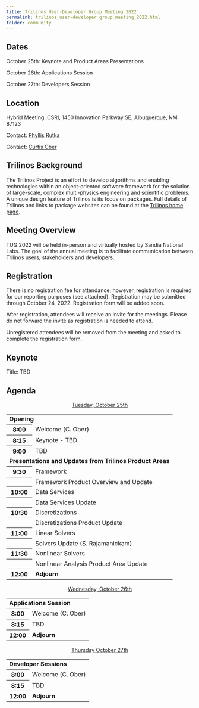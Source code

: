 ```yaml
---
title: Trilinos User-Developer Group Meeting 2022
permalink: trilinos_user-developer_group_meeting_2022.html
folder: community
---
```


## Dates

October 25th: Keynote and Product Areas Presentations

October 26th: Applications Session

October 27th: Developers Session


## Location

Hybrid Meeting: CSRI, 1450 Innovation Parkway SE, Albuquerque, NM 87123

Contact: [Phyllis Rutka](mailto:parutka@sandia.gov)

Contact: [Curtis Ober](mailto:ccober@sandia.gov)

## Trilinos Background

The Trilinos Project is an effort to develop algorithms and enabling
technologies within an object-oriented software framework for the
solution of large-scale, complex multi-physics engineering and
scientific problems.  A unique design feature of Trilinos is its
focus on packages.  Full details of Trilinos and links to package
websites can be found at the
[Trilinos home page](https://trilinos.github.io "Trilinos Home Page").

## Meeting Overview

TUG 2022 will be held in-person and virtually hosted by Sandia National
Labs.  The goal of the annual meeting is to facilitate communication
between Trilinos users, stakeholders and developers.

## Registration

There is no registration fee for attendance; however, registration
is required for our reporting purposes (see attached).  Registration
may be submitted through October 24, 2022.
Registration form will be added soon.
<!---
Please send the completed
[registration form](pdfs/2022_Trilinos_User_Group_Meeting_Registration_Form.docx)
to [Phyllis Rutka](mailto:parutka@sandia.gov).
-->
After registration, attendees will receive an invite for the meetings.
Please do not forward the invite as registration is needed to attend.

Unregistered attendees will be removed from the meeting and asked
to complete the registration form.

## Keynote

Title: TBD

## Agenda

<p style="text-align: center;"><span style="text-decoration: underline;">Tuesday, October 25th</span></p>

<table summary="Timetable">
<tbody>
<tr><td colspan=2> <b> Opening </b>                                                                                         </td> </tr>
<tr><th><abbr>  8:00 </abbr></th>  <td> Welcome (C. Ober)                                                                   </td> </tr>
<tr><th><abbr>  8:15 </abbr></th>  <td> Keynote - TBD </td> </tr>

<tr><th><abbr>  9:00 </abbr></th>  <td> TBD </td> </tr>

<tr><td colspan=2> <b> Presentations and Updates from Trilinos Product Areas </b>                                           </td> </tr>
<tr><th><abbr>  9:30 </abbr></th>  <td> Framework                                                                           </td> </tr>
<tr><th><abbr>       </abbr></th>  <td> Framework Product Overview and Update </td> </tr>

<tr><th><abbr> 10:00 </abbr></th>  <td> Data Services                                                                       </td> </tr>
<tr><th><abbr>       </abbr></th>  <td> Data Services Update </td> </tr>

<tr><th><abbr> 10:30 </abbr></th>  <td> Discretizations                                                                     </td> </tr>
<tr><th><abbr>       </abbr></th>  <td> Discretizations Product Update </td> </tr>

<tr><th><abbr> 11:00 </abbr></th>  <td> Linear Solvers                                                                      </td> </tr>
<tr><th><abbr>       </abbr></th>  <td> Solvers Update</a> (S. Rajamanickam) </td> </tr>

<tr><th><abbr> 11:30 </abbr></th>  <td> Nonlinear Solvers                                                                   </td> </tr>
<tr><th><abbr>       </abbr></th>  <td> Nonlinear Analysis Product Area Update </td> </tr>
<tr><th><abbr> 12:00 </abbr></th>  <td> <b>Adjourn</b>                                                                      </td> </tr>
</tbody>
</table>


<p style="text-align: center;"><span style="text-decoration: underline;">Wednesday, October 26th</span></p>

<table summary="Timetable">
<tbody>
<tr><td colspan=2> <b> Applications Session </b>                                                                            </td> </tr>
<tr><th><abbr>  8:00 </abbr></th>  <td> Welcome (C. Ober)                                                                   </td> </tr>
<tr><th><abbr>  8:15 </abbr></th>  <td> TBD </td> </tr>

<tr><th><abbr> 12:00 </abbr></th>  <td> <b>Adjourn</b>                                                                      </td> </tr>
</tbody>
</table>


<p style="text-align: center;"><span style="text-decoration: underline;">Thursday October 27th</span></p>

<table summary="Timetable">
<tbody>
<tr><td colspan=2> <b> Developer Sessions </b>                                                                              </td> </tr>
<tr><th><abbr>  8:00 </abbr></th>  <td> Welcome (C. Ober)                                                                   </td> </tr>
<tr><th><abbr>  8:15 </abbr></th>  <td> TBD </td> </tr>

<tr><th><abbr> 12:00 </abbr></th>  <td> <b>Adjourn</b>                                                                      </td> </tr>
</tbody>
</table>
